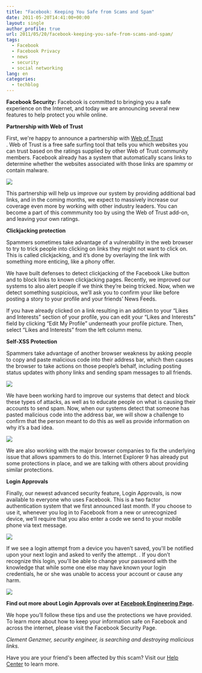 ```yaml
---
title: "Facebook: Keeping You Safe from Scams and Spam"
date: 2011-05-20T14:41:00+00:00
layout: single
author_profile: true
url: 2011/05/20/facebook-keeping-you-safe-from-scams-and-spam/
tags:
  - Facebook
  - Facebook Privacy
  - news
  - security
  - social networking
lang: en
categories: 
  - techblog
---
```

**Facebook Security:** Facebook is committed to bringing you a safe experience on the Internet, and today we are announcing several new features to help protect you while online.

**Partnership with Web of Trust**

First, we're happy to announce a partnership with [Web of Trust](http://www.mywot.com/)  
. Web of Trust is a free safe surfing tool that tells you which websites you can trust based on the ratings supplied by other Web of Trust community members. Facebook already has a system that automatically scans links to determine whether the websites associated with those links are spammy or contain malware.

[![](http://3.bp.blogspot.com/-GAwugS09D6A/Tcwq-6zCW2I/AAAAAAAAD3s/D_y34xmUSc8/s400/230505_10150168395261886_31987371885_7055199_5262091_n.jpg)](http://3.bp.blogspot.com/-GAwugS09D6A/Tcwq-6zCW2I/AAAAAAAAD3s/D_y34xmUSc8/s1600/230505_10150168395261886_31987371885_7055199_5262091_n.jpg)

This partnership will help us improve our system by providing additional bad links, and in the coming months, we expect to massively increase our coverage even more by working with other industry leaders. You can become a part of this commmunity too by using the Web of Trust add-on, and leaving your own ratings.

**Clickjacking protection**

Spammers sometimes take advantage of a vulnerability in the web browser to try to trick people into clicking on links they might not want to click on. This is called clickjacking, and it’s done by overlaying the link with something more enticing, like a phony offer.

We have built defenses to detect clickjacking of the Facebook Like button and to block links to known clickjacking pages. Recently, we improved our systems to also alert people if we think they’re being tricked. Now, when we detect something suspicious, we’ll ask you to confirm your like before posting a story to your profile and your friends’ News Feeds.

If you have already clicked on a link resulting in an addition to your “Likes and Interests” section of your profile, you can edit your “Likes and Interests” field by clicking “Edit My Profile” underneath your profile picture. Then, select “Likes and Interests” from the left column menu.

**Self-XSS Protection**

Spammers take advantage of another browser weakness by asking people to copy and paste malicious code into their address bar, which then causes the browser to take actions on those people’s behalf, including posting status updates with phony links and sending spam messages to all friends.

[![](http://1.bp.blogspot.com/-HwJ7qe19q-g/Tcwqh4LKBTI/AAAAAAAAD3k/2euIzb8nsjE/s400/227709_10150167907171886_31987371885_7051357_7892004_n.jpg)](http://1.bp.blogspot.com/-HwJ7qe19q-g/Tcwqh4LKBTI/AAAAAAAAD3k/2euIzb8nsjE/s1600/227709_10150167907171886_31987371885_7051357_7892004_n.jpg)

  
We have been working hard to improve our systems that detect and block these types of attacks, as well as to educate people on what is causing their accounts to send spam. Now, when our systems detect that someone has pasted malicious code into the address bar, we will show a challenge to confirm that the person meant to do this as well as provide information on why it’s a bad idea.

[![](http://2.bp.blogspot.com/-Jt5CgqcXucU/Tcwqjq_Jo0I/AAAAAAAAD3o/OdFkpgPq1nM/s400/225394_10150167907271886_31987371885_7051359_3645066_n.jpg)](http://2.bp.blogspot.com/-Jt5CgqcXucU/Tcwqjq_Jo0I/AAAAAAAAD3o/OdFkpgPq1nM/s1600/225394_10150167907271886_31987371885_7051359_3645066_n.jpg)

  
We are also working with the major browser companies to fix the underlying issue that allows spammers to do this. Internet Explorer 9 has already put some protections in place, and we are talking with others about providing similar protections.

**Login Approvals**

Finally, our newest advanced security feature, Login Approvals, is now available to everyone who uses Facebook. This is a two factor authentication system that we first announced last month. If you choose to use it, whenever you log in to Facebook from a new or unrecognized device, we’ll require that you also enter a code we send to your mobile phone via text message.

[![](http://3.bp.blogspot.com/-GVVNsUR-unU/TcwqMcdiklI/AAAAAAAAD3g/QXfX-ZWHj5k/s400/226520_10150170545161886_31987371885_7065226_1691622_n.jpg)](http://3.bp.blogspot.com/-GVVNsUR-unU/TcwqMcdiklI/AAAAAAAAD3g/QXfX-ZWHj5k/s1600/226520_10150170545161886_31987371885_7065226_1691622_n.jpg)

  
If we see a login attempt from a device you haven’t saved, you'll be notified upon your next login and asked to verify the attempt. . If you don’t recognize this login, you'll be able to change your password with the knowledge that while some one else may have known your login credentials, he or she was unable to access your account or cause any harm.

[![](http://4.bp.blogspot.com/-jCw82e219kQ/Tcwp_q0HcDI/AAAAAAAAD3c/6oosmebzZIs/s400/224115_10150170545221886_31987371885_7065227_4160138_n.jpg)](http://4.bp.blogspot.com/-jCw82e219kQ/Tcwp_q0HcDI/AAAAAAAAD3c/6oosmebzZIs/s1600/224115_10150170545221886_31987371885_7065227_4160138_n.jpg)

**Find out more about Login Approvals over at [Facebook Engineering Page](https://www.facebook.com/notes/facebook-engineering/introducing-login-approvals/10150172618258920).**

We hope you’ll follow these tips and use the protections we have provided. To learn more about how to keep your information safe on Facebook and across the internet, please visit the Facebook Security Page.

_Clement Genzmer, security engineer, is searching and destroying malicious links._

Have you are your friend's been affected by this scam? Visit our [Help Center](https://www.facebook.com/help/?page=18970) to learn more.